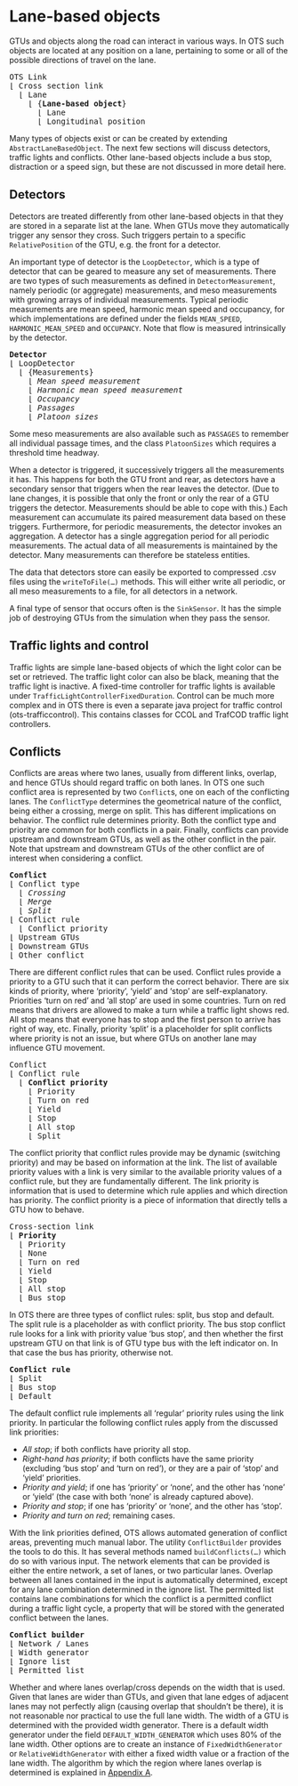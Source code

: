 # Lane-based objects

GTUs and objects along the road can interact in various ways. In OTS such objects are located at any position on a lane, pertaining to some or all of the possible directions of travel on the lane.

<pre>
OTS Link
&lfloor; Cross section link
  &lfloor; Lane
    &lfloor; {<b>Lane-based object</b>}
      &lfloor; Lane
      &lfloor; Longitudinal position
</pre>

Many types of objects exist or can be created by extending `AbstractLaneBasedObject`. The next few sections will discuss detectors, traffic lights and conflicts. Other lane-based objects include a bus stop, distraction or a speed sign, but these are not discussed in more detail here.


## Detectors
Detectors are treated differently from other lane-based objects in that they are stored in a separate list at the lane. When GTUs move they automatically trigger any sensor they cross. Such triggers pertain to a specific `RelativePosition` of the GTU, e.g. the front for a detector.

An important type of detector is the `LoopDetector`, which is a type of detector that can be geared to measure any set of measurements. There are two types of such measurements as defined in `DetectorMeasurement`, namely periodic (or aggregate) measurements, and meso measurements with growing arrays of individual measurements. Typical periodic measurements are mean speed, harmonic mean speed and occupancy, for which implementations are defined under the fields `MEAN_SPEED`, `HARMONIC_MEAN_SPEED` and `OCCUPANCY`. Note that flow is measured intrinsically by the detector.

<pre>
<b>Detector</b>
&lfloor; LoopDetector
  &lfloor; {Measurements}
    &lfloor; <i>Mean speed measurement</i>
    &lfloor; <i>Harmonic mean speed measurement</i>
    &lfloor; <i>Occupancy</i>
    &lfloor; <i>Passages</i>
    &lfloor; <i>Platoon sizes</i>
</pre>

Some meso measurements are also available such as `PASSAGES` to remember all individual passage times, and the class `PlatoonSizes` which requires a threshold time headway.

When a detector is triggered, it successively triggers all the measurements it has. This happens for both the GTU front and rear, as detectors have a secondary sensor that triggers when the rear leaves the detector. (Due to lane changes, it is possible that only the front or only the rear of a GTU triggers the detector. Measurements should be able to cope with this.) Each measurement can accumulate its paired measurement data based on these triggers. Furthermore, for periodic measurements, the detector invokes an aggregation. A detector has a single aggregation period for all periodic measurements. The actual data of all measurements is maintained by the detector. Many measurements can therefore be stateless entities.

The data that detectors store can easily be exported to compressed .csv files using the `writeToFile(…)` methods. This will either write all periodic, or all meso measurements to a file, for all detectors in a network.

A final type of sensor that occurs often is the `SinkSensor`. It has the simple job of destroying GTUs from the simulation when they pass the sensor.


## Traffic lights and control

Traffic lights are simple lane-based objects of which the light color can be set or retrieved. The traffic light color can also be black, meaning that the traffic light is inactive. A fixed-time controller for traffic lights is available under `TrafficLightControllerFixedDuration`. Control can be much more complex and in OTS there is even a separate java project for traffic control (ots-trafficcontrol). This contains classes for CCOL and TrafCOD traffic light controllers.


## Conflicts

Conflicts are areas where two lanes, usually from different links, overlap, and hence GTUs should regard traffic on both lanes. In OTS one such conflict area is represented by two `Conflict`s, one on each of the conflicting lanes. The `ConflictType` determines the geometrical nature of the conflict, being either a crossing, merge on split. This has different implications on behavior. The conflict rule determines priority. Both the conflict type and priority are common for both conflicts in a pair. Finally, conflicts can provide upstream and downstream GTUs, as well as the other conflict in the pair. Note that upstream and downstream GTUs of the other conflict are of interest when considering a conflict.

<pre>
<b>Conflict</b>
&lfloor; Conflict type
  &lfloor; <i>Crossing</i>
  &lfloor; <i>Merge</i>
  &lfloor; <i>Split</i>
&lfloor; Conflict rule
  &lfloor; Conflict priority
&lfloor; Upstream GTUs
&lfloor; Downstream GTUs
&lfloor; Other conflict
</pre>

There are different conflict rules that can be used. Conflict rules provide a priority to a GTU such that it can perform the correct behavior. There are six kinds of priority, where ‘priority’, ‘yield’ and ‘stop’ are self-explanatory. Priorities ‘turn on red’ and ‘all stop’ are used in some countries. Turn on red means that drivers are allowed to make a turn while a traffic light shows red. All stop means that everyone has to stop and the first person to arrive has right of way, etc. Finally, priority ‘split’ is a placeholder for split conflicts where priority is not an issue, but where GTUs on another lane may influence GTU movement.

<pre>
Conflict
&lfloor; Conflict rule
  &lfloor; <b>Conflict priority</b>
    &lfloor; Priority
    &lfloor; Turn on red
    &lfloor; Yield
    &lfloor; Stop
    &lfloor; All stop
    &lfloor; Split
</pre>

The conflict priority that conflict rules provide may be dynamic (switching priority) and may be based on information at the link. The list of available priority values with a link is very similar to the available priority values of a conflict rule, but they are fundamentally different. The link priority is information that is used to determine which rule applies and which direction has priority. The conflict priority is a piece of information that directly tells a GTU how to behave.

<pre>
Cross-section link
&lfloor; <b>Priority</b>
  &lfloor; Priority
  &lfloor; None
  &lfloor; Turn on red
  &lfloor; Yield
  &lfloor; Stop
  &lfloor; All stop
  &lfloor; Bus stop
</pre>

In OTS there are three types of conflict rules: split, bus stop and default. The split rule is a placeholder as with conflict priority. The bus stop conflict rule looks for a link with priority value ‘bus stop’, and then whether the first upstream GTU on that link is of GTU type bus with the left indicator on. In that case the bus has priority, otherwise not.

<pre>
<b>Conflict rule</b>
&lfloor; Split
&lfloor; Bus stop
&lfloor; Default
</pre>

The default conflict rule implements all ‘regular’ priority rules using the link priority. In particular the following conflict rules apply from the discussed link priorities:

* _All stop_; if both conflicts have priority all stop.
* _Right-hand has priority_; if both conflicts have the same priority (excluding ‘bus stop’ and ‘turn on red’), or they are a pair of ‘stop’ and ‘yield’ priorities.
* _Priority and yield_; if one has ‘priority’ or ‘none’, and the other has ‘none’ or ‘yield’ (the case with both ‘none’ is already captured above).
* _Priority and stop_; if one has ‘priority’ or ‘none’, and the other has ‘stop’.
* _Priority and turn on red_; remaining cases.

With the link priorities defined, OTS allows automated generation of conflict areas, preventing much manual labor. The utility `ConflictBuilder` provides the tools to do this. It has several methods named `buildConflicts(…)` which do so with various input. The network elements that can be provided is either the entire network, a set of lanes, or two particular lanes. Overlap between all lanes contained in the input is automatically determined, except for any lane combination determined in the ignore list. The permitted list contains lane combinations for which the conflict is a permitted conflict during a traffic light cycle, a property that will be stored with the generated conflict between the lanes.

<pre>
<b>Conflict builder</b>
&lfloor; Network / Lanes
&lfloor; Width generator
&lfloor; Ignore list
&lfloor; Permitted list
</pre>

Whether and where lanes overlap/cross depends on the width that is used. Given that lanes are wider than GTUs, and given that lane edges of adjacent lanes may not perfectly align (causing overlap that shouldn’t be there), it is not reasonable nor practical to use the full lane width. The width of a GTU is determined with the provided width generator. There is a default width generator under the field `DEFAULT_WIDTH_GENERATOR` which uses 80% of the lane width. Other options are to create an instance of `FixedWidthGenerator` or `RelativeWidthGenerator` with either a fixed width value or a fraction of the lane width. The algorithm by which the region where lanes overlap is determined is explained in [Appendix A](/appendix-a).
